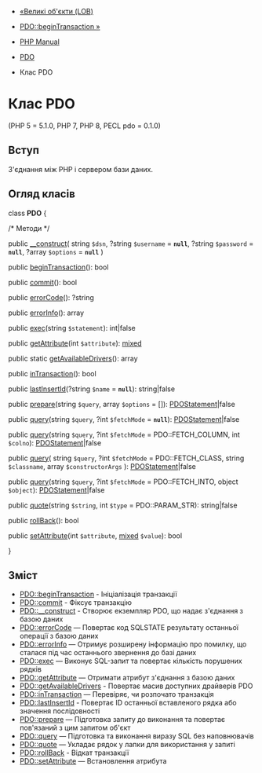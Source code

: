 - [«Великі об'єкти (LOB)](pdo.lobs.md)
- [PDO::beginTransaction »](pdo.begintransaction.md)

- [PHP Manual](index.md)
- [PDO](book.pdo.md)
- Клас PDO

# Клас PDO

(PHP 5 = 5.1.0, PHP 7, PHP 8, PECL pdo = 0.1.0)

## Вступ

З'єднання між PHP і сервером бази даних.

## Огляд класів

class **PDO** {

/\* Методи \*/

public [\_\_construct](pdo.construct.md)(
string `$dsn`,
?string `$username` = **`null`**,
?string `$password` = **`null`**,
?array `$options` = **`null`**
)

public [beginTransaction](pdo.begintransaction.md)(): bool

public [commit](pdo.commit.md)(): bool

public [errorCode](pdo.errorcode.md)(): ?string

public [errorInfo](pdo.errorinfo.md)(): array

public [exec](pdo.exec.md)(string `$statement`): int\|false

public [getAttribute](pdo.getattribute.md)(int `$attribute`):
[mixed](language.types.declarations.md#language.types.declarations.mixed)

public static [getAvailableDrivers](pdo.getavailabledrivers.md)():
array

public [inTransaction](pdo.intransaction.md)(): bool

public [lastInsertId](pdo.lastinsertid.md)(?string `$name` =
**`null`**): string\|false

public [prepare](pdo.prepare.md)(string `$query`, array `$options` =
[]): [PDOStatement](class.pdostatement.md)\|false

public [query](pdo.query.md)(string `$query`, ?int `$fetchMode` =
**`null`**): [PDOStatement](class.pdostatement.md)\|false

public [query](pdo.query.md)(string `$query`, ?int `$fetchMode` =
PDO::FETCH_COLUMN, int `$colno`):
[PDOStatement](class.pdostatement.md)\|false

public [query](pdo.query.md)(
string `$query`,
?int `$fetchMode` = PDO::FETCH_CLASS,
string `$classname`,
array `$constructorArgs`
): [PDOStatement](class.pdostatement.md)\|false

public [query](pdo.query.md)(string `$query`, ?int `$fetchMode` =
PDO::FETCH_INTO, object `$object`):
[PDOStatement](class.pdostatement.md)\|false

public [quote](pdo.quote.md)(string `$string`, int `$type` =
PDO::PARAM_STR): string\|false

public [rollBack](pdo.rollback.md)(): bool

public [setAttribute](pdo.setattribute.md)(int `$attribute`,
[mixed](language.types.declarations.md#language.types.declarations.mixed)
`$value`): bool

}

## Зміст

- [PDO::beginTransaction](pdo.begintransaction.md) - Ініціалізація
транзакції
- [PDO::commit](pdo.commit.md) - Фіксує транзакцію
- [PDO::\_\_construct](pdo.construct.md) - Створює екземпляр PDO,
що надає з'єднання з базою даних
- [PDO::errorCode](pdo.errorcode.md) — Повертає код SQLSTATE
результату останньої операції з базою даних
- [PDO::errorInfo](pdo.errorinfo.md) — Отримує розширену
інформацію про помилку, що сталася під час останнього звернення до
базі даних
- [PDO::exec](pdo.exec.md) — Виконує SQL-запит та повертає
кількість порушених рядків
- [PDO::getAttribute](pdo.getattribute.md) — Отримати атрибут
з'єднання з базою даних
- [PDO::getAvailableDrivers](pdo.getavailabledrivers.md) -
Повертає масив доступних драйверів PDO
- [PDO::inTransaction](pdo.intransaction.md) — Перевіряє, чи розпочато
транзакція
- [PDO::lastInsertId](pdo.lastinsertid.md) - Повертає ID останньої
вставленого рядка або значення послідовності
- [PDO::prepare](pdo.prepare.md) — Підготовка запиту до
виконання та повертає пов'язаний з цим запитом об'єкт
- [PDO::query](pdo.query.md) — Підготовка та виконання виразу
SQL без наповнювачів
- [PDO::quote](pdo.quote.md) — Укладає рядок у лапки для
використання у запиті
- [PDO::rollBack](pdo.rollback.md) - Відкат транзакції
- [PDO::setAttribute](pdo.setattribute.md) — Встановлення атрибута
